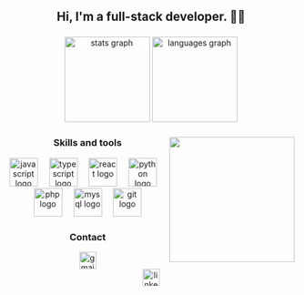 <h2 align="center">Hi, I'm a full-stack developer. 👋🏻</h2>

###

<div align="center">
  <img src="https://github-readme-stats.vercel.app/api?username=devpaulo2077&hide_title=false&hide_rank=true&show_icons=true&include_all_commits=true&count_private=true&disable_animations=false&theme=react&locale=en&hide_border=true" height="150" alt="stats graph"  />
  <img src="https://github-readme-stats.vercel.app/api/top-langs?username=devpaulo2077&locale=en&hide_title=false&layout=compact&card_width=320&langs_count=10&theme=react&hide_border=true" height="150" alt="languages graph"  />
</div>

###

<img align="right" height="220" src="https://cdn.dribbble.com/users/1579322/screenshots/6587273/blue_boy_typing_nothought.gif"  />

###

<div align="center">
  <h3>Skills and tools</h3>
  <img src="https://cdn.jsdelivr.net/gh/devicons/devicon/icons/javascript/javascript-original.svg" height="50" alt="javascript logo"  />
  <img width="12" />
  <img src="https://cdn.jsdelivr.net/gh/devicons/devicon/icons/typescript/typescript-original.svg" height="50" alt="typescript logo"  />
  <img width="12" />
  <img src="https://cdn.jsdelivr.net/gh/devicons/devicon/icons/react/react-original.svg" height="50" alt="react logo"  />
  <img width="12" />
  <img src="https://cdn.jsdelivr.net/gh/devicons/devicon/icons/python/python-original.svg" height="50" alt="python logo"  />
  <img width="12" />
  <img src="https://cdn.jsdelivr.net/gh/devicons/devicon/icons/php/php-original.svg" height="50" alt="php logo"  />
  <img width="12" />
  <img src="https://cdn.simpleicons.org/mysql/4479A1" height="50" alt="mysql logo"  />
  <img width="12" />
  <img src="https://cdn.jsdelivr.net/gh/devicons/devicon/icons/git/git-original.svg" height="50" alt="git logo"  />
</div>

###

<div align="center" >
  <h3>Contact</h3>
  <a href="mailto:dev.paulorc@gmail.com" target="_blank">
    <img src="https://img.shields.io/static/v1?message=Gmail&logo=gmail&label=&color=61DBFB&logoColor=61DBFB&labelColor=000&style=for-the-badge" height="30" alt="gmail logo"  />
  </a>
</div>

<div align="center">
  <a href="https://www.linkedin.com/in/devpaulo2077/" target="_blank">
    <img src="https://img.shields.io/static/v1?message=LinkedIn&logo=linkedin&label=&color=61DBFB&logoColor=61DBFB&labelColor=000&style=for-the-badge" height="30" alt="linkedin logo"  />
  </a>
</div>

###

<br clear="both">
